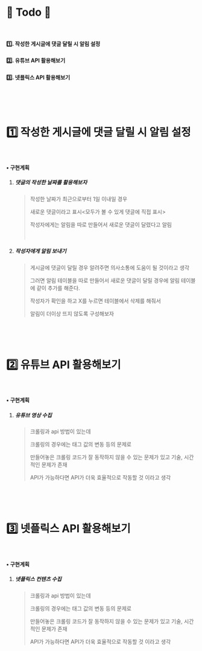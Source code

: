 # 📃 Todo 🥳

<br>

#### :one:. 작성한 게시글에 댓글 달릴 시 알림 설정

#### :two:. 유튜브 API 활용해보기

#### :three:. 넷플릭스 API 활용해보기



<br>

<br>

<br>

# :one: 작성한 게시글에 댓글 달릴 시 알림 설정

<br>

#### • 구현계획

1. ##### 댓글의 작성한 날짜를 활용해보자

   >작성한 날짜가 최근으로부터 1일 이내일 경우 
   >
   >새로운 댓글이라고 표시<모두가 볼 수 있게 댓글에 직접 표시>
   >
   >작성자에게는 알림을 따로 만들어서 새로운 댓글이 달렸다고 알림
   >
   ><br>

2. ##### 작성자에게 알림 보내기

   >게시글에 댓글이 달릴 경우 알려주면 의사소통에 도움이 될 것이라고 생각
   >
   >그러면 알림 테이블을 따로 만들어서 새로운 댓글이 달릴 경우에 알림 테이블에 같이 추가를 해준다.
   >
   >작성자가 확인을 하고 X를 누르면 테이블에서 삭제를 해줘서 
   >
   >알림이 더이상 뜨지 않도록 구성해보자

<br>

<br>

<br>

# :two: 유튜브 API 활용해보기

<br>

#### • 구현계획

1. ##### 유튜브 영상 수집

   >크롤링과 api 방법이 있는데
   >
   >크롤링의 경우에는 태그 값의 변동 등의 문제로 
   >
   >만들어놓은 크롤링 코드가 잘 동작하지 않을 수 있는 문제가 있고 기술, 시간적인 문제가 존재
   >
   >API가 가능하다면 API가 더욱 효율적으로 작동할 것 이라고 생각

<br>

<br>

<br>

# :three: 넷플릭스 API 활용해보기

<br>

#### • 구현계획

1. ##### 넷플릭스 컨텐츠 수집

   >크롤링과 api 방법이 있는데
   >
   >크롤링의 경우에는 태그 값의 변동 등의 문제로 
   >
   >만들어놓은 크롤링 코드가 잘 동작하지 않을 수 있는 문제가 있고 기술, 시간적인 문제가 존재
   >
   >API가 가능하다면 API가 더욱 효율적으로 작동할 것 이라고 생각